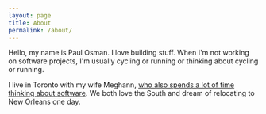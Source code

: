 ```yaml
---
layout: page
title: About
permalink: /about/
---
```


Hello, my name is Paul Osman. I love building stuff. When I'm not working on software projects, I'm usually cycling or running or thinking about cycling or running.

I live in Toronto with my wife Meghann, [who also spends a lot of time thinking about software](https://unspace.ca/about/). We both love the South and dream of relocating to New Orleans one day.
